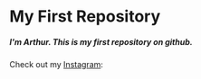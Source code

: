 # My First Repository

##### I'm Arthur. This is my first repository on github.

Check out my [Instagram](https://www.instagram.com/arthurgyulabyan/):
